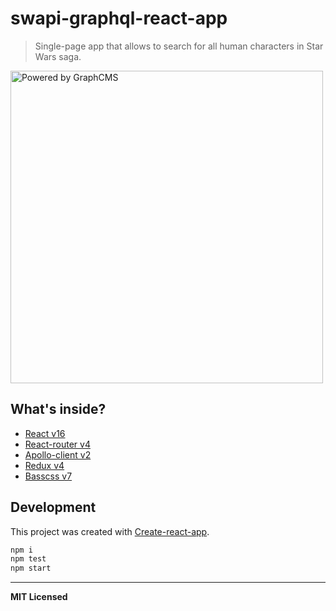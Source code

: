 # swapi-graphql-react-app

> Single-page app that allows to search for all human characters in Star Wars saga.

[<img src="https://graphcms.com/assets/cms/OG_Twitter-Blog-Swapi.png" alt="Powered by GraphCMS" width="500" />](https://graphiql.graphcms.com/simple/v1/swapi)

## What's inside?

- [React v16](https://reactjs.org/)
- [React-router v4](https://reacttraining.com/react-router/)
- [Apollo-client v2](https://www.apollographql.com/docs/react/)
- [Redux v4](https://redux.js.org/)
- [Basscss v7](http://basscss.com/v7/)

## Development

This project was created with [Create-react-app](https://facebook.github.io/create-react-app/docs/getting-started).

```bash
npm i
npm test
npm start
```

---

**MIT Licensed**
